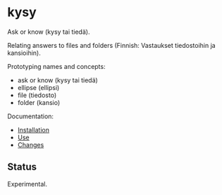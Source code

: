 # kysy

Ask or know (kysy tai tiedä).

Relating answers to files and folders (Finnish: Vastaukset tiedostoihin ja kansioihin).

Prototyping names and concepts:

* ask or know (kysy tai tiedä)
* ellipse (ellipsi)
* file (tiedosto)
* folder (kansio)

Documentation:

* [Installation](install.md)
* [Use](usage.md)
* [Changes](changes.md)

## Status

Experimental.


